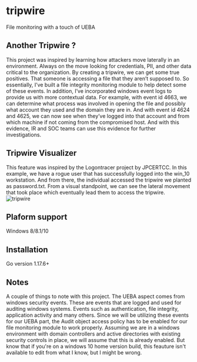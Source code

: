 # tripwire

File monitoring with a touch of UEBA 

## Another Tripwire ?

This project was inspired by learning how attackers move laterally in an environment. Always on the move looking for credentials, PII, and other data critical to the organization. By creating a tripwire, we can get some true positives. That someone is accessing a file that they aren’t supposed to. So essentially, I’ve built a file integrity monitoring module to help detect some of these events. In addition, I’ve incorporated windows event logs to provide us with more contextual data. For example, with event id 4663, we can determine what process was involved in opening the file and possibly what account they used and the domain they are in. And with event id 4624 and 4625, we can now see when they’ve logged into that account and from which machine if not coming from the compromised host. And with this evidence, IR and SOC teams can use this evidence for further investigations. 

## Tripwire Visualizer

This feature was inspired by the Logontracer project by JPCERTCC. In this example, we have a rogue user that has successfully logged into the win_10 workstation. And from there, the individual accessed the tripwire we planted as password.txt. From a visual standpoint, we can see the lateral movement that took place which eventually lead them to access the tripwire.   
![tripwire](https://user-images.githubusercontent.com/11414669/152615904-299bc3d9-ad26-4e40-a909-193c99020f98.png)

## Plaform support

Windows 8/8.1/10

## Installation

Go version 1.17.6+

## Notes

A couple of things to note with this project. The UEBA aspect comes from windows security events. These are events that are logged and used for auditing windows systems. Events such as authentication, file integrity, application activity and many others. Since we will be utilizing these events for our UEBA part, the Audit object access policy has to be enabled for our file monitoring module to work properly. Assuming we are in a windows environment with domain controllers and active directories with existing security controls in place, we will assume that this is already enabled. But know that if you're on a windows 10 home version build, this feauture isn't available to edit from what I know, but I might be wrong.      
